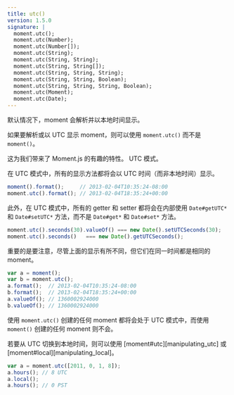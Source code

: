 ```yaml
---
title: utc()
version: 1.5.0
signature: |
  moment.utc();
  moment.utc(Number);
  moment.utc(Number[]);
  moment.utc(String);
  moment.utc(String, String);
  moment.utc(String, String[]);
  moment.utc(String, String, String);
  moment.utc(String, String, Boolean);
  moment.utc(String, String, String, Boolean);
  moment.utc(Moment);
  moment.utc(Date);
---
```


默认情况下，moment 会解析并以本地时间显示。

如果要解析或以 UTC 显示 moment，则可以使用 `moment.utc()` 而不是 `moment()`。

这为我们带来了 Moment.js 的有趣的特性。 
UTC 模式。

在 UTC 模式中，所有的显示方法都将会以 UTC 时间（而非本地时间）显示。

```javascript
moment().format();     // 2013-02-04T10:35:24-08:00
moment.utc().format(); // 2013-02-04T18:35:24+00:00
```

此外，在 UTC 模式中，所有的 getter 和 setter 都将会在内部使用 `Date#getUTC*` 和 `Date#setUTC*` 方法，而不是 `Date#get*` 和 `Date#set*` 方法。

```javascript
moment.utc().seconds(30).valueOf() === new Date().setUTCSeconds(30);
moment.utc().seconds()   === new Date().getUTCSeconds();
```

重要的是要注意，尽管上面的显示有所不同，但它们在同一时间都是相同的 moment。

```javascript
var a = moment();
var b = moment.utc();
a.format();  // 2013-02-04T10:35:24-08:00
b.format();  // 2013-02-04T18:35:24+00:00
a.valueOf(); // 1360002924000
b.valueOf(); // 1360002924000
```

使用 `moment.utc()` 创建的任何 moment 都将会处于 UTC 模式中，而使用 `moment()` 创建的任何 moment 则不会。

若要从 UTC 切换到本地时间，则可以使用 [moment#utc][manipulating_utc] 或 [moment#local][manipulating_local]。

```javascript
var a = moment.utc([2011, 0, 1, 8]);
a.hours(); // 8 UTC
a.local();
a.hours(); // 0 PST
```
